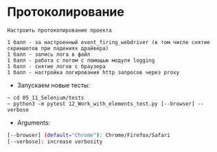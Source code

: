 # Протоколирование

```
Настроить протоколирование проекта

1 балл - за настроенный event_firing_webdriver (в том числе снятие скриншотов при падениях драйвера)
1 балл - запись лога в файл
1 балл - работа с логом с помощью модуля logging
1 балл - снятие логов с браузера
1 балл - настройка логирования http запросов через proxy
```
* Запускаем новые тесты:
```shell script
~ cd 05_11_Selenium/tests
~ python3 -m pytest 12_Work_with_elements_test.py [--browser] --verbose
```
* Arguments:
```sh
[--browser] (default="Chrome"): Chrome/Firefox/Safari
[--verbose]: increase verbosity
```